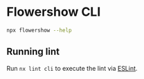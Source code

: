 # Flowershow CLI

```bash
npx flowershow --help
```

## Running lint

Run `nx lint cli` to execute the lint via [ESLint](https://eslint.org/).


